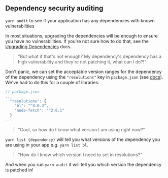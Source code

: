 ## Dependency security auditing

`yarn audit` to see if your application has any dependencies with known vulnerabilities

In most situations, upgrading the dependencies will be enough to ensure you have no vulnerabilities. If you're not sure how to do that, see the [Upgrading Dependencies](./docs/upgrading-dependencies) docs.

> "But what if that's not enough? My dependency's dependency has a high vulnerability and they're not patching it, what can I do?!"

Don't panic, we can set the acceptable version ranges for the dependency of the dependency using the `"resolutions"` key in `package.json` (see [docs](https://classic.yarnpkg.com/en/docs/package-json#toc-resolutions)). We've had to do this for a couple of libraries:

```javascript
// package.json
...
  "resolutions": {
    "bl": "^4.0.3",
    "node-fetch": "^2.6.1"
  }
...
```

> "Cool, so how do I know what version I am using right now?"

`yarn list {dependency}` will tell you what versions of the dependency you are using in your app e.g. `yarn list bl`.

> "How do I know which version I need to set in resolutions?"

And when you run `yarn audit` it will tell you which version the dependency is patched in!
